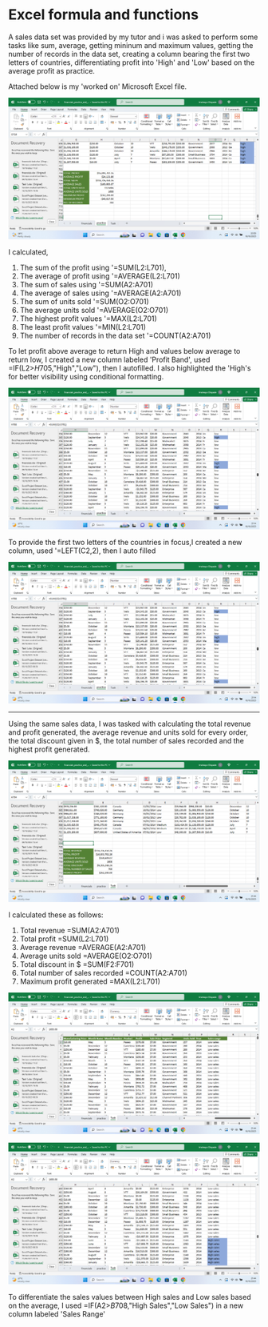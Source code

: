# Excel formula and functions

A sales data set was provided by my tutor and i was asked to perform some tasks like sum, average, getting mininum and maximum values, getting the number of records in the data set, creating a column bearing the first two letters of countries, differentiating profit into 'High' and 'Low' based on the average profit as practice.

Attached below is my 'worked on' Microsoft Excel file. 

![](functions_practice.png)

I calculated, 
1. The sum of the profit using '=SUM(L2:L701),
2. The average of profit using '=AVERAGE(L2:L701)
3. The sum of sales using '=SUM(A2:A701)
4. The average of sales using '=AVERAGE(A2:A701)
5. The sum of units sold '=SUM(O2:O701)
6. The average units sold '=AVERAGE(O2:O701)
7. The highest profit values '=MAX(L2:L701)
8. The least profit values '=MIN(L2:L701)
9. The number of records in the data set '=COUNT(A2:A701)


 To let profit above average to return High and values below average to return low, I created a new column labeled 'Profit Band',  used  =IF(L2>$H$705,"High","Low"), then I autofilled. I also highlighted the 'High's for better visibility using conditional formatting.

 
![](profit_high_low.png)

To provide the first two letters of the countries in focus,I created a new column, used '=LEFT(C2,2), then I auto filled


![](profit_high_low.png)

___



Using the same sales data, I was tasked with calculating the total revenue and profit generated, the average revenue and units sold for every order, the total discount given in $, the total number of sales recorded and the highest profit generated.

![](functions.png)

I calculated these as follows:
   1. Total revenue =SUM(A2:A701)
   2. Total profit =SUM(L2:L701)
   3. Average revenue =AVERAGE(A2:A701)
   4. Average units sold =AVERAGE(O2:O701)
   5. Total discount in $ =SUM(F2:F701)
   6. Total number of sales recorded =COUNT(A2:A701)
   7. Maximum profit generated =MAX(L2:L701)

 ![](high_low1.png)

 
 ![](high_low2.png)
 
To differentiate the sales values between High sales and Low sales based on the average, I used =IF(A2>$B$708,"High Sales","Low Sales") in a new column labeled 'Sales Range'
